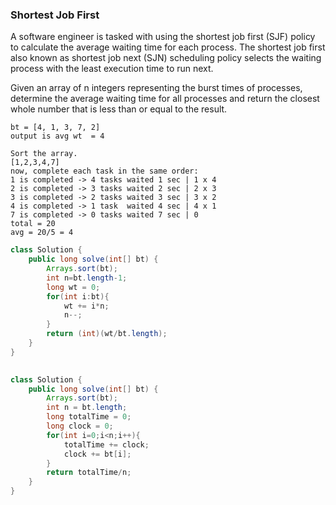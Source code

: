 ### Shortest Job First
A software engineer is tasked with using the shortest job first (SJF) policy to calculate the average waiting time for each process. The shortest job first also known as shortest job next (SJN) scheduling policy selects the waiting process with the least execution time to run next.

Given an array of n integers representing the burst times of processes, determine the average waiting time for all processes and return the closest whole number that is less than or equal to the result.
```
bt = [4, 1, 3, 7, 2]
output is avg wt  = 4

Sort the array.
[1,2,3,4,7]
now, complete each task in the same order:
1 is completed -> 4 tasks waited 1 sec | 1 x 4
2 is completed -> 3 tasks waited 2 sec | 2 x 3
3 is completed -> 2 tasks waited 3 sec | 3 x 2
4 is completed -> 1 task  waited 4 sec | 4 x 1
7 is completed -> 0 tasks waited 7 sec | 0
total = 20
avg = 20/5 = 4
```
```java
class Solution {
    public long solve(int[] bt) {
        Arrays.sort(bt);
        int n=bt.length-1;
        long wt = 0;
        for(int i:bt){
            wt += i*n;
            n--;
        }
        return (int)(wt/bt.length);
    }
}
 
```
```java
class Solution {
    public long solve(int[] bt) {
        Arrays.sort(bt);
        int n = bt.length;
        long totalTime = 0;
        long clock = 0;
        for(int i=0;i<n;i++){
            totalTime += clock;
            clock += bt[i];
        }
        return totalTime/n;
    }
}

```


